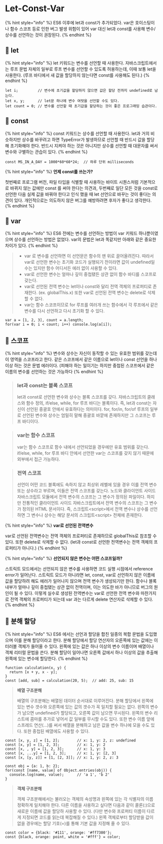 # Let-Const-Var

{% hint style="info" %}
ES6 이후에 let과 const가 추가되었다. var은 호이스팅이나 함수 스코프 등로 인한 버그 발생 위험이 있어 var 대신 let과 const를 사용해 변수/상수를 선언하는 것이 권장된다.
{% endhint %}

## 🐇 let

{% hint style="info" %}
let 키워드는 변수를 선언할 때 사용한다. 자바스크립트에서는 루프 문법 자체의 일부로 루프 변수를 선언할 수 있도록 허용하는데, 이때 보통 let을 사용한다. (루프 바디에서 새 값을 할당하지 않는다면 const를 사용해도 된다.)
{% endhint %}

```
let i;         // 변수에 초기값을 할당하지 않으면 값은 할당 전까지 undefined로 남는다.
let x, y;      // let문 하나에 변수 여럿을 선언할 수도 있다.
let count = 0; // 변수를 선언할 때 초기값을 할당하는 것이 좋은 프로그래밍 습관이다.
```

## 🐇 const

{% hint style="info" %}
const 키워드는 상수를 선언할 때 사용한다. let과 거의 비슷하지만 상수를 바꾸려고 하면 TypeError가 발생하므로 선언할 때 반드시 값을 할당해 초기화해야 한다. 반드시 지켜야 하는 것은 아니지만 상수를 선언할 때 대문자를 써서 변수와 구별하는 관습이 있다.&#x20;
{% endhint %}

```
const MS_IN_A_DAY = 1000*60*60*24;  // 하루 단위 milliseconds 
```

{% hint style="info" %}
**언제 const를 쓰는가?**

첫번째로 프로그램 버전, 파일 타입을 식별할 때 사용하는 바이트 시퀀스처럼 기본적으로 바뀌지 않는 값에만 const 를 써야 한다는 의견과, 두번째로 일단 모든 것을 const로 선언한 다음 실제 값을 바꿔야 한다고 인식 했을 때 let 선언으로 바꾸는 것이 좋다는 의견이 있다. 개인적으로는 의도하지 않은 버그를 예방하려면 후자가 좋다고 생각한다.
{% endhint %}

## 🐇 **var**&#x20;

{% hint style="info" %}
ES6 전에는 변수를 선언하는 방법이 var 키워드 하나뿐이였으며 상수를 선언하는 방법은 없었다. var의 문법은 let과 똑같지만 아래와 같은 중요한 차이가 있다.
{% endhint %}

> * var 로 변수를 선언하면 이 선언문은 함수의 맨 위로 끌어올려진다. 따라서 var로 선언한 변수는 초기화 코드가 실행되기 전이라면 값이 undefined일수는 있지만 함수 어디서든 에러 없이 사용할 수 있다.
> * var로 선언한 변수는 얼마나 깊이 중첩됐든 상관 없이 함수 바디를 스코프로 갖는다.
> * var로 선언된 전역 변수는 let이나 const와 달리 전역 객체의 프로퍼티로 존재한다. (ex. globalThis.x) 또한 var로 선언된 전역 변수는 delete로 삭제할 수 없다.
> * var는 함수 스코프이므로 for 루프를 여러개 쓰는 함수에서 각 루프에서 같은 변수를 다시 선언하고 다시 초기화 할 수 있다.

```
var a = [1, 2, 3], count = a.length;
for(var i = 0; i < count; i++) console.log(a[i]);
```

## 🐇 스코프

{% hint style="info" %}
변수와 상수는 자신이 동작할 수 있는 유효한 범위를 갖는데 이 영역을 스코프라고 한다. 같은 스코프에서 같은 이름으로 let이나 const 선언을 하나 이상 하는 것은 문법 에러이다. (피해야 하는 일이기는 하지만 중첩된 스코프에서 같은 이름의 변수를 선언하는 것은 가능하다
{% endhint %}

> ### **let과 const는 블록 스코프**
>
> let과 const로 선언한 변수와 상수는 블록 스코프를 갖다. 자바스크립트의 클래스와 함수 정의, if/else, while, for 루프 바디는 블록이다. 즉, let과 const는 자신이 선언된 중괄호 안에서 유효하다는 의미이다. for, for/in, for/of 루프의 일부로 선언된 변수와 상수는 엄밀히 말해 중괄호 바깥에 존재하지만 그 스코프는 루프 바디이다.

> ### var는 함수 스코프
>
> var는 함수 스코프로 함수 내에서 선언되었을 경우에만 유효 범위를 갖는다. if/else, while, for 루프 바디 안에서 선언한 var는 스코프를 갖지 않기 때문에 외부에서 접근 가능하다.&#x20;

> ### 전역 스코프
>
> 선언이 어떤 코드 블록에도 속하지 않고 최상위 레벨에 있을 경우 이를 전역 변수 또는 상수라고 부르며, 이들은 전역 스코프를 갖는다. 노드와 클라이언트 사이드 자바스크립트 모듈에서 전역 변수의 스코프는 그 변수가 정의된 파일이다. 하지만 전통적인 클라이언트 사이드 자바스크립트에서 전역 변수의 스코프는 그 변수가 정의된 HTML 문서이다. 즉, 스크립트\<script>에서 전역 변수나 상수를 선언하면 그 변수나 상수는 해당 문서의 스크립트\<script> 전체에 존재한다.

{% hint style="info" %}
**var로 선언된 전역변수**

var로 선언된 전역변수는 전역 객체의 프로퍼티로 존재하므로 globalThis로 참조할 수 있다. 또한 delete로 삭제할 수 없다. (let과 const로 선언한 전역변수는 전역 객체의 프로퍼티가 아니다.)&#x20;
{% endhint %}

{% hint style="info" %}
**선언되지 않은 변수는 어떤 스코프일까?**

스트릭트 모드에서는 선언되지 않은 변수를 사용하면 코드 실행 시점에서 reference error가 일어난다. 스트릭트 모드가 아니라면 let, const, var로 선언하지 않은 이름에 값을 할당하려 해도 에러가 일어나지 않으며 전역 변수가 생성되기만 한다. 함수나 블록 내부가 얼마나 깊이 중첩됐는 상관 없이 전역이며, 이는 의도한 바가 아니므로 버그의 원인이 될 수 있다.  이렇게 실수로 생성된 전역변수는 var로 선언한 전역 변수와 마찬가지로 전역 객체의 프로퍼티가 되는데 var 과는 다르게 delete 연산자로 삭제할 수 있다.
{% endhint %}

## 🐇 분해 할당

{% hint style="info" %}
ES6 에서는 선언과 할당을 합친 일종의 복합 문법을 도입했으며 이를 분해 할당이라고 한다. 분해 할당에서 할당 연산자의 오른쪽에 있는 값에는 이터러블 객체가 들어올 수 있다. 왼쪽에 있는 값은 하나 이상의 변수 이름이며 배열이나 객체 리터럴 문법을 쓴다. 분해 할당이 일어나면 오른쪽 값에서 하나 이상의 값을 추출해 왼쪽에 있는 변수에 할당한다.
{% endhint %}

```
function calculation(x, y) {
  return [x + y, x - y];
}
const [add, sub] = calculation(20, 5);  // add: 25, sub: 15
```

> **배열 구조분해**
>
> 배열의 구조분해는 배열된 데이터 순서대로 이루어진다. 분해 할당에서 왼쪽에 있는 변수 갯수와 오른쪽에 있는 값의 갯수가 꼭 일치할 필요는 없다. 왼쪽의 변수가 남으면 undefined가 할당되고, 오른쪽 값이 남으면 무시된다. 왼쪽의 변수 리스트에 콤마를 추가로 넣어서 값 일부를 무시할 수도 있다. 또한 변수 이름 앞에 스프레드 연산(...)를 써서 배열을 분해하고 남은 값을 변수 하나에 모을 수도 있다. 또한 중첩된 배열에도 사용할 수 있다.

```
const [x, y, z] = [1, 2];        // x: 1, y: 2, z: undefined
const [x, y] = [1, 2, 3];        // x: 1, y: 2
const [x, , y] = [1, 2, 3];      // x: 1, y: 3
const [x, ...y] = [1, 2, 3];     // x: 1, y: [2, 3]
const [x, [y, z]] = [1, [2, 3]]; // x: 1, y: 2, z: 3

const obj = {a: 1, b: 2};
for(const [name, value] of Object.entries(obj)) {
  console.log(name, value);      // 'a 1', 'b 2'
} 
```

> **객체 구조분해**
>
> 객체 구조분해에서는 불러오는 객체의 속성명과 왼쪽에 있는 각 식별자의 이름 정확하게 일치해야 한다. 다른 이름을 사용하고 싶다면 다음과 같이 콜론(:)으로 새로운 이름에 값을 할당하 사용할 수 있다. (다만 변수와 프로퍼티 이름이 다르게 지정되면 코드를 읽는데 복잡해질 수 있다.) 왼쪽 객체로부터 할당받을 값이 없을 경우에는 할당 기호(=)를 통해 기본 값을 지정해 줄 수 있다.

```
const color = {black: '#111', orange: '#ff7300'};
const {black, orange: point, white = '#fff'} = color; 
```
